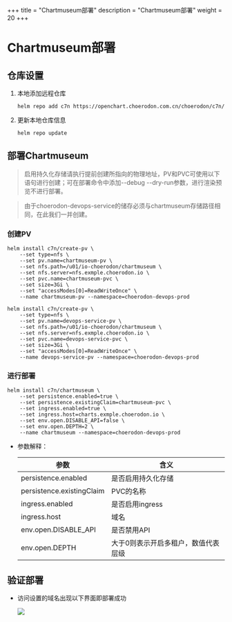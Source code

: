 +++
title = "Chartmuseum部署"
description = "Chartmuseum部署"
weight = 20
+++

# Chartmuseum部署

## 仓库设置

1. 本地添加远程仓库

    ```
    helm repo add c7n https://openchart.choerodon.com.cn/choerodon/c7n/
    ```
1. 更新本地仓库信息

    ```
    helm repo update 
    ```

## 部署Chartmuseum

<blockquote class="note">
启用持久化存储请执行提前创建所指向的物理地址，PV和PVC可使用以下语句进行创建；可在部署命令中添加--debug --dry-run参数，进行渲染预览不进行部署。
</blockquote>

<blockquote class="warning">
由于choerodon-devops-service的储存必须与chartmuseum存储路径相同，在此我们一并创建。
</blockquote>

### 创建PV

```shell
helm install c7n/create-pv \
    --set type=nfs \
    --set pv.name=chartmuseum-pv \
    --set nfs.path=/u01/io-choerodon/chartmuseum \
    --set nfs.server=nfs.exmple.choerodon.io \
    --set pvc.name=chartmuseum-pvc \
    --set size=3Gi \
    --set "accessModes[0]=ReadWriteOnce" \
    --name chartmuseum-pv --namespace=choerodon-devops-prod

helm install c7n/create-pv \
    --set type=nfs \
    --set pv.name=devops-service-pv \
    --set nfs.path=/u01/io-choerodon/chartmuseum \
    --set nfs.server=nfs.exmple.choerodon.io \
    --set pvc.name=devops-service-pvc \
    --set size=3Gi \
    --set "accessModes[0]=ReadWriteOnce" \
    --name devops-service-pv --namespace=choerodon-devops-prod
```
### 进行部署

```shell
helm install c7n/chartmuseum \
    --set persistence.enabled=true \
    --set persistence.existingClaim=chartmuseum-pvc \
    --set ingress.enabled=true \
    --set ingress.host=charts.exmple.choerodon.io \
    --set env.open.DISABLE_API=false \
    --set env.open.DEPTH=2 \
    --name chartmuseum --namespace=choerodon-devops-prod
```

- 参数解释：

    | 参数 | 含义
    | --- |  --- | 
    persistence.enabled|是否启用持久化存储
    persistence.existingClaim|PVC的名称
    ingress.enabled|是否启用ingress
    ingress.host|域名
    env.open.DISABLE_API|是否禁用API
    env.open.DEPTH|大于0则表示开启多租户，数值代表层级

## 验证部署

- 访问设置的域名出现以下界面即部署成功

    ![](/docs/installation-configuration/image/chartmuseum.png)